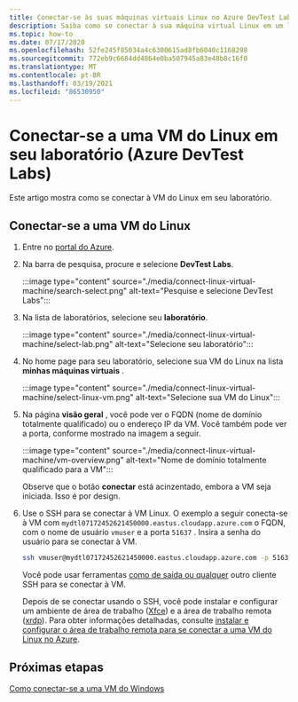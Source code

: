 ```yaml
---
title: Conectar-se às suas máquinas virtuais Linux no Azure DevTest Labs
description: Saiba como se conectar à sua máquina virtual Linux em um laboratório (Azure DevTest Labs)
ms.topic: how-to
ms.date: 07/17/2020
ms.openlocfilehash: 52fe245f85034a4c6300615ad8fb6040c1168298
ms.sourcegitcommit: 772eb9c6684dd4864e0ba507945a83e48b8c16f0
ms.translationtype: MT
ms.contentlocale: pt-BR
ms.lasthandoff: 03/19/2021
ms.locfileid: "86530950"
---
```

# <a name="connect-to-a-linux-vm-in-your-lab-azure-devtest-labs"></a>Conectar-se a uma VM do Linux em seu laboratório (Azure DevTest Labs)
Este artigo mostra como se conectar à VM do Linux em seu laboratório. 

## <a name="connect-to-a-linux-vm"></a>Conectar-se a uma VM do Linux
1. Entre no [portal do Azure](https://portal.azure.com).
1. Na barra de pesquisa, procure e selecione **DevTest Labs**. 

    :::image type="content" source="./media/connect-linux-virtual-machine/search-select.png" alt-text="Pesquise e selecione DevTest Labs":::    
1. Na lista de laboratórios, selecione seu **laboratório**.

    :::image type="content" source="./media/connect-linux-virtual-machine/select-lab.png" alt-text="Selecione seu laboratório":::            
1. No home page para seu laboratório, selecione sua VM do Linux na lista **minhas máquinas virtuais** . 

    :::image type="content" source="./media/connect-linux-virtual-machine/select-linux-vm.png" alt-text="Selecione sua VM do Linux":::        
5. Na página **visão geral** , você pode ver o FQDN (nome de domínio totalmente qualificado) ou o endereço IP da VM. Você também pode ver a porta, conforme mostrado na imagem a seguir.

    :::image type="content" source="./media/connect-linux-virtual-machine/vm-overview.png" alt-text="Nome de domínio totalmente qualificado para a VM":::    

    Observe que o botão **conectar** está acinzentado, embora a VM seja iniciada. Isso é por design.
6.  Use o SSH para se conectar à VM Linux. O exemplo a seguir conecta-se à VM com `mydtl07172452621450000.eastus.cloudapp.azure.com` o FQDN, com o nome de usuário `vmuser` e a porta `51637` . Insira a senha do usuário para se conectar à VM. 

    ```bash
    ssh vmuser@mydtl07172452621450000.eastus.cloudapp.azure.com -p 51637
    ```

    Você pode usar ferramentas [como de saída ou qualquer](https://www.putty.org/) outro cliente SSH para se conectar à VM. 

    Depois de se conectar usando o SSH, você pode instalar e configurar um ambiente de área de trabalho ([Xfce](https://www.xfce.org)) e a área de trabalho remota ([xrdp](http://xrdp.org)).  Para obter informações detalhadas, consulte [instalar e configurar o área de trabalho remota para se conectar a uma VM do Linux no Azure](../virtual-machines/linux/use-remote-desktop.md). 

## <a name="next-steps"></a>Próximas etapas
[Como conectar-se a uma VM do Windows](connect-windows-virtual-machine.md)

